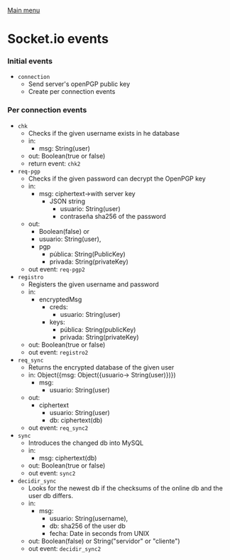[Main menu](index.md)
# Socket.io events

### Initial events
- `connection`
  - Send server's openPGP public key
  - Create per connection events

### Per connection events
- `chk`
  - Checks if the given username exists in he database
  - in: 
    - msg: String(user)
  - out: Boolean(true or false)
  - return event: `chk2`
- `req-pgp`
  - Checks if the given password can decrypt the OpenPGP key
  - in: 
    - msg: ciphertext->with server key
      - JSON string
        - usuario: String(user)
        - contraseña sha256 of the password
  - out:
    - Boolean(false) or 
    - usuario: String(user),
    - pgp
      - pública: String(PublicKey)
      - privada: String(privateKey)
  - out event: `req-pgp2`
- `registro`
  - Registers the given username and password
  - in:
    - encryptedMsg
      - creds:
        - usuario: String(user)
      - keys:
        - pública: String(publicKey)
        - privada: String(privateKey)
  - out: Boolean(true or false)
  - out event: `registro2`
- `req_sync`
  - Returns the encrypted database of the given user
  - in: Object({msg: Object({usuario-> String(user)})})
    - msg:
      - usuario: String(user)
  - out:
    - ciphertext
      - usuario: String(user)
      - db: ciphertext(db)
  - out event: `req_sync2`
- `sync`
  - Introduces the changed db into MySQL
  - in: 
    - msg: ciphertext(db)
  - out: Boolean(true or false)
  - out event: `sync2`
- `decidir_sync`
  - Looks for the newest db if the checksums of the online db and the user db differs.
  - in: 
    - msg:
      - usuario: String(username),
      - db: sha256 of the user db
      - fecha: Date in seconds from UNIX
  - out: Boolean(false) or String("servidor" or "cliente")
  - out event: `decidir_sync2`
